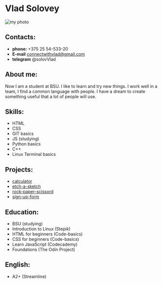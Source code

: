 # Vlad Solovey
![my photo](https://user-images.githubusercontent.com/81081329/198131991-886450e8-cd32-4b1f-ba5b-bfaa8db20b34.jpeg)


## Contacts:
  * **phone:** +375 25 54-533-20
  * **E-mail** connectwithvlad@gmail.com
  * **telegram** @solovVlad

## About me:
Now I am a student at BSU. I like to learn and try new things. I work well in a team, I find a common language with people. I have a dream to create something useful that a lot of people will use.

## Skills:
  * HTML
  * CSS
  * GIT basics
  * JS (studying)
  * Python basics
  * C++
  * Linux Terminal basics

## Projects:
  * [calculator](https://solovlad.github.io/calculator/)
  * [etch-a-sketch](https://solovlad.github.io/etch-a-sketch/)
  * [rock-paper-scissord](https://solovlad.github.io/rock-paper-scissors/)
  * [sign-up-form](https://solovlad.github.io/sign-up-form/)  

## Education:
  * BSU (studying)
  * Introduction to Linux (Stepik)
  * HTML for beginners (Code-basics)
  * CSS for beginners (Code-basics)
  * Learn JavaScript (Codecademy)
  * Foundations (The Odin Project)

## English:
  * A2+ (Streamline)
